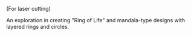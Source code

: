 (For laser cutting)

An exploration in creating "Ring of Life" and mandala-type designs with layered rings and circles.

